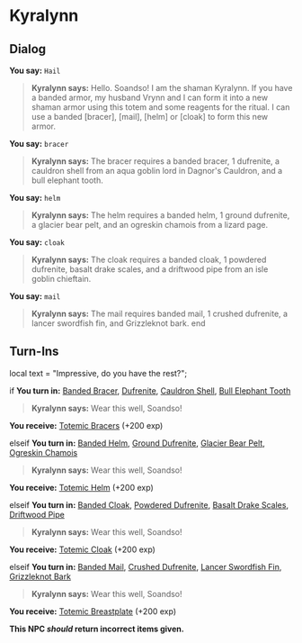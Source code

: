 # Kyralynn


## Dialog

**You say:** `Hail`



>**Kyralynn says:** Hello. Soandso! I am the shaman Kyralynn. If you have a banded armor, my husband Vrynn and I can form it into a new shaman armor using this totem and some reagents for the ritual. I can use a banded [bracer], [mail], [helm] or [cloak] to form this new armor.

**You say:** `bracer`



>**Kyralynn says:** The bracer requires a banded bracer, 1 dufrenite, a cauldron shell from an aqua goblin lord in Dagnor's Cauldron, and a bull elephant tooth.

**You say:** `helm`



>**Kyralynn says:** The helm requires a banded helm, 1 ground dufrenite, a glacier bear pelt, and an ogreskin chamois from a lizard page.

**You say:** `cloak`



>**Kyralynn says:** The cloak requires a banded cloak, 1 powdered dufrenite, basalt drake scales, and a driftwood pipe from an isle goblin chieftain.

**You say:** `mail`



>**Kyralynn says:** The mail requires banded mail, 1 crushed dufrenite, a lancer swordfish fin, and Grizzleknot bark.
end

## Turn-Ins



local text = "Impressive, do you have the rest?";



if **You turn in:** [Banded Bracer](/item/3061), [Dufrenite](/item/10073), [Cauldron Shell](/item/19031), [Bull Elephant Tooth](/item/19033)


>**Kyralynn says:** Wear this well, Soandso!


 **You receive:**  [Totemic Bracers](/item/4945) (+200 exp)

elseif **You turn in:** [Banded Helm](/item/3053), [Ground Dufrenite](/item/19051), [Glacier Bear Pelt](/item/19042), [Ogreskin Chamois](/item/19040)


>**Kyralynn says:** Wear this well, Soandso!


 **You receive:**  [Totemic Helm](/item/4947) (+200 exp)

elseif **You turn in:** [Banded Cloak](/item/3058), [Powdered Dufrenite](/item/19052), [Basalt Drake Scales](/item/19032), [Driftwood Pipe](/item/19035)


>**Kyralynn says:** Wear this well, Soandso!


 **You receive:**  [Totemic Cloak](/item/4948) (+200 exp)

elseif **You turn in:** [Banded Mail](/item/3056), [Crushed Dufrenite](/item/19050), [Lancer Swordfish Fin](/item/19036), [Grizzleknot Bark](/item/19044)


>**Kyralynn says:** Wear this well, Soandso!


 **You receive:**  [Totemic Breastplate](/item/4946) (+200 exp)

**This NPC *should* return incorrect items given.**
